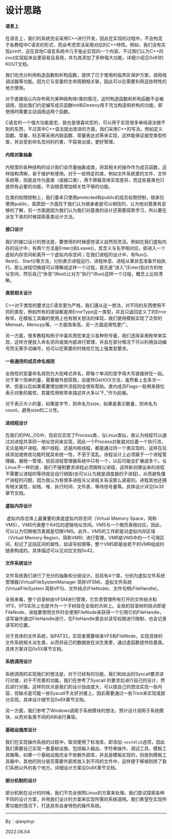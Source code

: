 # 设计思路

#### 语言上

​		在语言上，我们的系统完全采用C++进行开发，因此在实现的过程中，不会拘泥于各教程中C语言的形式，而会考虑灵活采用对应的C++特性。例如，我们没有实现printf，这在其他C语言系统中几乎是必实现的一个内容，不过我们认为C++的cout实现起来会更容易且易用，并为其添加了多种强大功能，详细介绍见0x81的KOUT文档。

​		我们也充分利用构造函数和析构函数，提供了已于使用的临界区保护方案，调用栈调试器等功能。因为它与变量的生命周期相关联，因此可以在需要利用这些特性的地方使用。

​		对于直接指认内存布局为某种结构体/类的情况，这时构造函数和析构函数不会被调用，因此我们约定编写成员函数Init和Destroy用于充当构造和析构的功能，即使用时需要主动调用这两个函数。

​		C语言的一个强大功能是宏，我也是很喜欢宏的，可以用于实现很多单纯语法做不到的东西，不过其中C++语法提出改进的方面，我们采用C++的写法，例如定义函数、常量、标志等采用内联函数、常量表达式等来实现，这样能保证接受类型检查，并且受到命名空间的约束，不容易出错，更好管理。



#### 内核对象抽象

​		内核里的各种结构的设计我们会尽量抽象成类，将其相关的操作作为成员函数，这样结构清晰，易于维护和使用。对于一些特定的类，例如文件系统里的文件、文件系统等，则是会作为基类（或接口类），用于屏蔽具体实现差异，而这些基类也只提供有必要的功能，不会随意增加相关性不够的功能。

​		在类的权限控制上，我们基本只使用protected和public的成员权限控制，继承仅使用public，其原因一方面在于我们认为继承者是可以相信的，认为他对基类有足够的了解，另一方面是因为我们认为我们对基类的设计还需要探索学习，所以要在派生下来的时候探索基类设计方法。



#### 接口设计

​		我们的接口设计的想法是，要使用的时候感觉语义自然而灵活。例如在我们虚拟内存的设计中，有两个方法是Enter()和Leave()，其含义与名字相对应，即进入一个虚拟内存空间和离开一个虚拟内存空间；在我们进程的设计中，有Run()、Rest()、Start()等方法，分别表示进程运行、进程休息、进程从某状态准备开始执行。那么进程切换就可以理解成这样一个过程，首先是"进入"(Enter)到对方的地址空间，然后自己”休息“(Rest)让对方”执行"(Run)这样一个过程，概念上比较清晰。



#### 类型相关设计

​		C++对于类型的要求比C语言更为严格，我们遵从这一想法，对不同的东西使用不同的类型，例如所有的错误都是用ErrorType这一类型，并且只返回定义了的Error枚举。在模板工具箱的使用上也有相关想法的体现，我们使用模板实现了泛型的Memset，Memcpy等，一方面效率高，另一方面适用性更广。

​		另一方面，很多教程和例子中喜欢用宏来定义各种符号量，我们选择采用枚举来实现，这样方便放入命名空间或类内部进行管理，并且在部分情况下可以利用自动编号而无需手动编号，也可以在需要的时候给它加上强类型要求。



#### 一些通用的成员命名规则

​		全局性的变量命名规则为大驼峰式命名，即每个单词的首字母大写直接拼在一起。对于某个简单的量，需要被外部获取，会提供GetXXX方法，虽然看上去多次一举，但是以后如果需要增加额外流程则会很有帮助。类内成员Flags一般用来按位表示对象的属性，其属性用枚举来描述并大多以"F_"作为前缀。

​		对于表示大小的量，如果是字节，则命名为size，如果是表示数量，则命名为count，避免size的二义性。



#### 进线程设计

​		在我们的PAL_OS中，目前仅实现了Process类，与Linux类似，我认为线程可以通过对进程共享同一地址空间来实现，因此一个Process对象就对应着一个执行流，无论是用户进程、用户线程、还是内核线程，都是通过同一个类实现的，这样在后续添加或修改功能时就具有统一性，不至于混乱。进程设计上必须属于一个进程管理器，被统一管理，目前进程管理器系统中只有一个，以后可能会扩展成多个。与Linux不一样的是，我们不强制要求进程必须拥有父进程，这样新创建出来的进程不需要父进程的等待就会自行销毁(也可以认为就是调度器的子进程)，从而避免僵尸进程的问题，因为我认为有很多进程与父进程关系没那么紧密的。进程其他还拥有相关属性，如栈、堆、执行时间、文件表、等待信号量等。具体设计详见0x3X章节文档。



#### 虚拟内存设计

​		虚拟内存总体上最重要的类是虚拟内存空间（Virtual Memory Space，简称VMS），VMS代表整个64位的逻辑地址空间。VMS与一个根页表相对应，因此，可以认为切换根页表就是切换VMS。此外，VMS的工作即是对虚拟内存区域（Virtual Memory Region，简称VMR）进行管理，VMR是VMS中的一个可用区间，标记了这段区间的属性，如读写权限等。整个VMS即是由若干的VMR组成的链表构成的。具体描述可以见对应文档0x42。



#### 文件系统设计

​		文件系统我们进行了充分的抽象和分层设计。目前有4个类，分别为虚拟文件系统管理器(VirtualFileSystemManager 简称VFSM)、虚拟文件系统(VirtualFileSystem 简称VFS)、文件结点(FileNode)、文件句柄(FileHandle)。

​		全局来看，整个目录树由VFSM进行管理，它负责管理所有打开的文件结点和VFS，VFS实际上也是作为一个子树挂在全局的大树上。全局的目录树的结点即是FileNode，进程要使用文件时会使用FileNode来获得一个引用它的FileHandle，读写操作通过FileHandle进行，在FileHandle里会对读写权限进行限制，也会记录读写的位置。

​		对于具体的文件系统，如FAT32，实现者需要继承VFS和FileNode，实现具体的文件系统相关派生类，从而将自己的数据放在派生类里，通过虚函数提供给基类。具体方案详见0x5X章节文档。



#### 系统调用设计

​		系统调用的实现我们的想法是，对于已经有的功能，我们和给出的Syscall要求进行对接，对于不完善的功能，我们在参考了Syscall 的要求后进行自己的设计，然后进行对接。这样的优点是我们的设计自由度大，可以按自己的想法实现一些内容，但缺点是可能一些Syscall不太好对接上，因此需要通过一些Trick来实现或部分实现。具体设计细节见0x6X章节文档。

​		另一方面，我们参考了Windows调用子系统模块的想法，预计设计调用子系统模块，从而对各类不同的ABI进行兼容。



#### 基础设施库设计

​		我们在实现操作系统的过程中，取消使用了标准库，即添加`-nostdlib`选项，因此我们需要自己实现一套基础设施，包括输入输出、字符串操作、调试工具、模板工具箱等。如果一个基础设施完全不依赖外部库，并且是模板实现的，则放到模板工具箱中，其他的则分是否需要外部库放入到不同的文件中，这样便于移植到除了我们系统以外的各个地方。详细设计方案见0x8X章节文档。



#### 部分机制的设计

​		部分机制在设计的时候，我们不完全按照Linux的方案来处理，我们尝试探索各种不同的设计方案，并用我们设计的方案来实现所需的系统调用。我们希望在实现所需功能的情况下，打造具有自身特色的操作系统。



--------------------

By：qianpinyi

2022.06.04